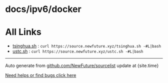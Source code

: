 
# docs/ipv6/docker



# All Links


* [tsinghua.sh](tsinghua.sh) : `curl https://source.newfuture.xyz/tsinghua.sh -#L|bash`
* [ustc.sh](ustc.sh) : `curl https://source.newfuture.xyz/ustc.sh -#L|bash`

---

Auto generate from [github.com/NewFuture/sourcelist](https://github.com/NewFuture/sourcelist) update at {site.time}



[Need helps or find bugs click here ](https://github.com/NewFuture/sourcelist/issues)

